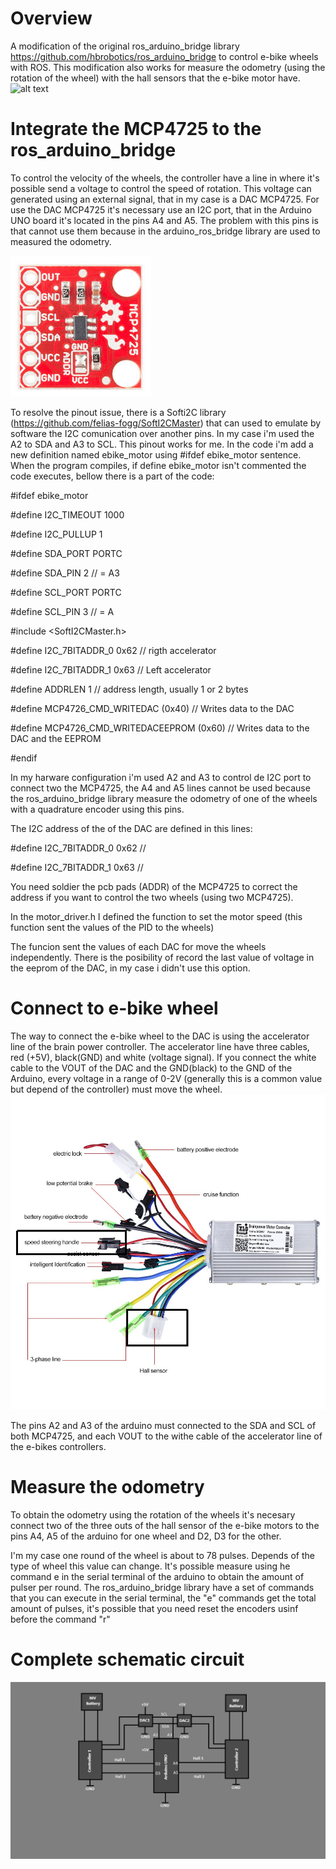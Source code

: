 # Overview

A modification of the original ros_arduino_bridge library https://github.com/hbrobotics/ros_arduino_bridge to control e-bike wheels with ROS. This modification also works for measure the odometry (using the rotation of the wheel) with the hall sensors that the e-bike motor have.
![alt text](https://jepeloa.medium.com/controlling-e-bike-wheels-with-ros-1e58bc4d688f)



# Integrate the MCP4725 to the ros_arduino_bridge 

To control the velocity of the wheels, the controller have a line in where it's possible send a voltage to control the speed of rotation. This voltage can generated using an external signal, that in my case is a DAC MCP4725.
For use the DAC MCP4725 it's necessary use an I2C port, that in the Arduino UNO board it's located in the pins A4 and A5. The problem with this pins is that cannot use them because in the arduino_ros_bridge library are used to measured the odometry.

![alt text](https://github.com/jepeloa/ros_arduino_bridge/blob/master/mcp4725.jpeg)

To resolve the pinout issue, there is a Softi2C library (https://github.com/felias-fogg/SoftI2CMaster) that can used to emulate by software the I2C comunication over another pins. In my case i'm used the A2 to SDA and A3 to SCL. This pinout works for me.
In the code i'm add a new definition named ebike_motor using #ifdef ebike_motor sentence. When the program compiles, if define ebike_motor isn't commented the code executes, bellow there is a part of the code:  


#ifdef ebike_motor   

#define I2C_TIMEOUT 1000

#define I2C_PULLUP 1

#define SDA_PORT PORTC

#define SDA_PIN 2 // = A3

#define SCL_PORT PORTC

#define SCL_PIN 3 // = A

#include <SoftI2CMaster.h>

#define I2C_7BITADDR_0 0x62 // rigth accelerator

#define I2C_7BITADDR_1 0x63 // Left accelerator

#define ADDRLEN 1 // address length, usually 1 or 2 bytes

#define MCP4726_CMD_WRITEDAC            (0x40)  // Writes data to the DAC

#define MCP4726_CMD_WRITEDACEEPROM      (0x60)  // Writes data to the DAC and the EEPROM 

#endif

In my harware configuration i'm used A2 and A3 to control de I2C port to connect two the MCP4725, the A4 and A5 lines cannot be used because the ros_arduino_bridge library measure the odometry of one of the wheels with a quadrature encoder using this pins.

The I2C address of the of the DAC are defined in this lines:

#define I2C_7BITADDR_0 0x62 // 

#define I2C_7BITADDR_1 0x63 // 

You need soldier the pcb pads (ADDR) of the MCP4725 to correct the address if you want to control the two wheels (using two MCP4725).

In the motor_driver.h I defined the function to set the motor speed (this function sent the values of the PID to the wheels) 

The funcion sent the values of each DAC for move the wheels independently. There is the posibility of record the last value of voltage in the eeprom of the DAC, in my case i didn't use this option.

# Connect to e-bike wheel

The way to connect the e-bike wheel to the DAC is using the accelerator line of the brain power controller. The accelerator line have three cables, red (+5V), black(GND) and white (voltage signal). If you connect the white cable to the VOUT of the DAC and the GND(black) to the GND of the Arduino, every voltage in a range of 0-2V (generally this is a common value but depend of the controller) must move the wheel.
![alt text](https://github.com/jepeloa/ros_arduino_bridge/blob/master/brainpower_controller.png)


The pins A2 and A3 of the arduino must connected to the SDA and SCL of both MCP4725, and each VOUT to the withe cable of the accelerator line of the e-bikes controllers.

# Measure the odometry

To obtain the odometry using the rotation of the wheels it's necesary connect two of the three outs of the hall sensor of the e-bike motors to the pins A4, A5 of the arduino for one wheel and D2, D3 for the other.

I'm my case one round of the wheel is about to 78 pulses. Depends of the type of wheel this value can change. It's possible measure using he command e in the serial terminal of the arduino to obtain the amount of pulser per round. The ros_arduino_bridge library have a set of commands that you can execute in the serial terminal, the "e" commands get the total amount of pulses, it's possible that you need reset the encoders usinf before the command "r"


# Complete schematic circuit

![alt text](https://github.com/jepeloa/ros_arduino_bridge/blob/master/esquematico.png)

